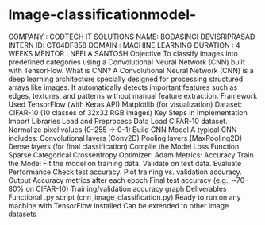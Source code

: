 # Image-classificationmodel-
COMPANY : CODTECH IT SOLUTIONS NAME: BODASINGI DEVISRIPRASAD INTERN ID: CT04DF858 DOMAIN : MACHINE LEARNING DURATION : 4 WEEKS MENTOR : NEELA SANTOSH Objective To classify images into predefined categories using a Convolutional Neural Network (CNN) built with TensorFlow. What is CNN? A Convolutional Neural Network (CNN) is a deep learning architecture specially designed for processing structured arrays like images. It automatically detects important features such as edges, textures, and patterns without manual feature extraction. Framework Used TensorFlow (with Keras API) Matplotlib (for visualization) Dataset: CIFAR-10 (10 classes of 32x32 RGB images) Key Steps in Implementation Import Libraries Load and Preprocess Data Load CIFAR-10 dataset. Normalize pixel values (0–255 → 0–1) Build CNN Model A typical CNN includes: Convolutional layers (Conv2D) Pooling layers (MaxPooling2D) Dense layers (for final classification) Compile the Model Loss Function: Sparse Categorical Crossentropy Optimizer: Adam Metrics: Accuracy Train the Model Fit the model on training data. Validate on test data. Evaluate Performance Check test accuracy. Plot training vs. validation accuracy. Output Accuracy metrics after each epoch Final test accuracy (e.g., ~70-80% on CIFAR-10) Training/validation accuracy graph Deliverables Functional .py script (cnn_image_classification.py) Ready to run on any machine with TensorFlow installed Can be extended to other image datasets


